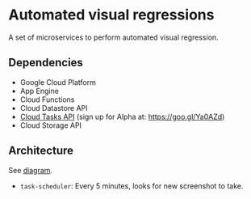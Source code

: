 # Automated visual regressions

A set of microservices to perform automated visual regression.


## Dependencies

* Google Cloud Platform
* App Engine
* Cloud Functions
* Cloud Datastore API
* [Cloud Tasks API](https://pantheon.corp.google.com/apis/library/cloudtasks.googleapis.com/) (sign up for Alpha at: https://goo.gl/Ya0AZd)
* Cloud Storage API

## Architecture

See [diagram](https://docs.google.com/presentation/d/1w71AEGUz3ZwirmNzvHkGSwnkUeTa25iz7lKVCkEfUJo/edit#slide=id.g371a2bab30_0_0).

* `task-scheduler`: Every 5 minutes, looks for new screenshot to take.

